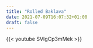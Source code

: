```yaml
---
title: "Rolled Baklava"
date: 2021-07-09T16:07:32+01:00
draft: false
---
```

{{< youtube SVIgCp3mMek >}}
<br>